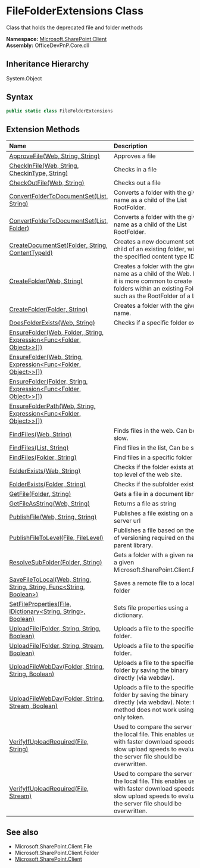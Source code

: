 # FileFolderExtensions Class
 Class that holds the deprecated file and folder methods   

**Namespace:** [Microsoft.SharePoint.Client](Microsoft.SharePoint.Client.md)  
**Assembly:** OfficeDevPnP.Core.dll  
## Inheritance Hierarchy
System.Object  
## Syntax
```C#
public static class FileFolderExtensions
```
## Extension Methods
|**Name**|**Description**|
|:-----|:-----|
| [ApproveFile(Web, String, String)](Microsoft.SharePoint.Client.FileFolderExtensions.ab86a84b.md) | Approves a file
| [CheckInFile(Web, String, CheckinType, String)](Microsoft.SharePoint.Client.FileFolderExtensions.c0c23a8a.md) | Checks in a file
| [CheckOutFile(Web, String)](Microsoft.SharePoint.Client.FileFolderExtensions.777298ba.md) | Checks out a file
| [ConvertFolderToDocumentSet(List, String)](Microsoft.SharePoint.Client.FileFolderExtensions.b1ee8b29.md) | Converts a folder with the given name as a child of the List RootFolder.
| [ConvertFolderToDocumentSet(List, Folder)](Microsoft.SharePoint.Client.FileFolderExtensions.19b00ac7.md) | Converts a folder with the given name as a child of the List RootFolder.
| [CreateDocumentSet(Folder, String, ContentTypeId)](Microsoft.SharePoint.Client.FileFolderExtensions.cceeb4a1.md) | Creates a new document set as a child of an existing folder, with the specified content type ID.
| [CreateFolder(Web, String)](Microsoft.SharePoint.Client.FileFolderExtensions.5a3cbd57.md) | Creates a folder with the given name as a child of the Web. Note it is more common to create folders within an existing Folder, such as the RootFolder of a List.
| [CreateFolder(Folder, String)](Microsoft.SharePoint.Client.FileFolderExtensions.2d34edc8.md) | Creates a folder with the given name.
| [DoesFolderExists(Web, String)](Microsoft.SharePoint.Client.FileFolderExtensions.f242ff96.md) | Checks if a specific folder exists
| [EnsureFolder(Web, Folder, String, Expression&lt;Func&lt;Folder, Object&gt;&gt;[])](Microsoft.SharePoint.Client.FileFolderExtensions.ff1bc66d.md) | 
| [EnsureFolder(Web, String, Expression&lt;Func&lt;Folder, Object&gt;&gt;[])](Microsoft.SharePoint.Client.FileFolderExtensions.f0af8f8.md) | 
| [EnsureFolder(Folder, String, Expression&lt;Func&lt;Folder, Object&gt;&gt;[])](Microsoft.SharePoint.Client.FileFolderExtensions.cb4683a9.md) | 
| [EnsureFolderPath(Web, String, Expression&lt;Func&lt;Folder, Object&gt;&gt;[])](Microsoft.SharePoint.Client.FileFolderExtensions.35b06e1c.md) | 
| [FindFiles(Web, String)](Microsoft.SharePoint.Client.FileFolderExtensions.9355c7ca.md) | Finds files in the web. Can be slow.
| [FindFiles(List, String)](Microsoft.SharePoint.Client.FileFolderExtensions.610d4135.md) | Find files in the list, Can be slow.
| [FindFiles(Folder, String)](Microsoft.SharePoint.Client.FileFolderExtensions.d977f1fa.md) | Find files in a specific folder
| [FolderExists(Web, String)](Microsoft.SharePoint.Client.FileFolderExtensions.e44be55d.md) | Checks if the folder exists at the top level of the web site.
| [FolderExists(Folder, String)](Microsoft.SharePoint.Client.FileFolderExtensions.d7370e83.md) | Checks if the subfolder exists.
| [GetFile(Folder, String)](Microsoft.SharePoint.Client.FileFolderExtensions.68f7e2cb.md) | Gets a file in a document library.
| [GetFileAsString(Web, String)](Microsoft.SharePoint.Client.FileFolderExtensions.cccf4e5b.md) | Returns a file as string
| [PublishFile(Web, String, String)](Microsoft.SharePoint.Client.FileFolderExtensions.1c9a167d.md) | Publishes a file existing on a server url
| [PublishFileToLevel(File, FileLevel)](Microsoft.SharePoint.Client.FileFolderExtensions.be85f58d.md) | Publishes a file based on the type of versioning required on the parent library.
| [ResolveSubFolder(Folder, String)](Microsoft.SharePoint.Client.FileFolderExtensions.228e8e66.md) |  Gets a folder with a given name in a given Microsoft.SharePoint.Client.Folder 
| [SaveFileToLocal(Web, String, String, String, Func&lt;String, Boolean&gt;)](Microsoft.SharePoint.Client.FileFolderExtensions.b94118ad.md) | Saves a remote file to a local folder
| [SetFileProperties(File, IDictionary&lt;String, String&gt;, Boolean)](Microsoft.SharePoint.Client.FileFolderExtensions.dc97957.md) | Sets file properties using a dictionary.
| [UploadFile(Folder, String, String, Boolean)](Microsoft.SharePoint.Client.FileFolderExtensions.4188915.md) | Uploads a file to the specified folder.
| [UploadFile(Folder, String, Stream, Boolean)](Microsoft.SharePoint.Client.FileFolderExtensions.203708bc.md) | Uploads a file to the specified folder.
| [UploadFileWebDav(Folder, String, String, Boolean)](Microsoft.SharePoint.Client.FileFolderExtensions.49dc7cad.md) | Uploads a file to the specified folder by saving the binary directly (via webdav).
| [UploadFileWebDav(Folder, String, Stream, Boolean)](Microsoft.SharePoint.Client.FileFolderExtensions.2a46b076.md) | Uploads a file to the specified folder by saving the binary directly (via webdav). Note: this method does not work using app only token.
| [VerifyIfUploadRequired(File, String)](Microsoft.SharePoint.Client.FileFolderExtensions.d0de8de0.md) | Used to compare the server file to the local file. This enables users with faster download speeds but slow upload speeds to evaluate if the server file should be overwritten.
| [VerifyIfUploadRequired(File, Stream)](Microsoft.SharePoint.Client.FileFolderExtensions.16cba753.md) | Used to compare the server file to the local file. This enables users with faster download speeds but slow upload speeds to evaluate if the server file should be overwritten.
## See also
- Microsoft.SharePoint.Client.File
- Microsoft.SharePoint.Client.Folder
- [Microsoft.SharePoint.Client](Microsoft.SharePoint.Client.md)
